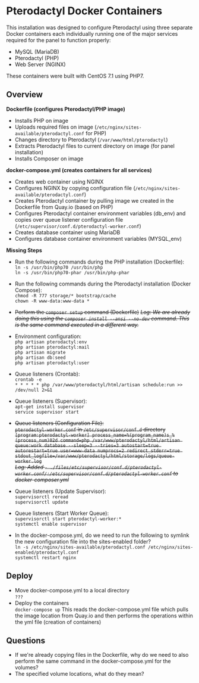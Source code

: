 # Pterodactyl Docker Containers
This installation was designed to configure Pterodactyl using three separate Docker containers each individually running one of the major services required for the panel to function properly:

- MySQL (MariaDB)  
- Pterodactyl (PHP)  
- Web Server (NGINX)

These containers were built with CentOS 7.1 using PHP7.

## Overview

**Dockerfile (configures Pterodactyl/PHP image)**
- Installs PHP on image
- Uploads required files on image (`/etc/nginx/sites-available/pterodactyl.conf` for PHP)
- Changes directory to Pterodactyl (`/var/www/html/pterodactyl`)
- Extracts Pterodactyl files to current directory on image (for panel installation)
- Installs Composer on image

**docker-compose.yml (creates containers for all services)**
- Creates web container using NGINX
- Configures NGINX by copying configuration file (`/etc/nginx/sites-available/pterodactyl.conf`)
- Creates Pterodactyl container by pulling image we created in the Dockerfile from Quay.io (based on PHP)
- Configures Pterodactyl container environment variables (db_env) and copies over queue listener configuration file (`/etc/supervisor/conf.d/pterodactyl-worker.conf`)
- Creates database container using MariaDB
- Configures database container environment variables (MYSQL_env)

**Missing Steps**

- Run the following commands during the PHP installation (Dockerfile):  
`ln -s /usr/bin/php70 /usr/bin/php`  
`ln -s /usr/bin/php70-phar /usr/bin/php-phar`  
- Run the following commands during the Pterodactyl installation (Docker Compose):  
`chmod -R 777 storage/* bootstrap/cache`  
`chown -R www-data:www-data *`  
- ~~Perform the `composer setup` command (Dockerfile)~~
~~*Log: We are already doing this using the `composer install --ansi --no-dev` command. This is the same command executed in a different way.*~~
- Environment configuration:  
`php artisan pterodactyl:env`  
`php artisan pterodactyl:mail`  
`php artisan migrate`  
`php artisan db:seed`  
`php artisan pterodactyl:user`  
- Queue listeners (Crontab):  
`crontab -e`  
`* * * * * php /var/www/pterodactyl/html/artisan schedule:run >> /dev/null 2>&1`  
- Queue listeners (Supervisor):  
`apt-get install supervisor`  
`service supervisor start`  
- ~~Queue listeners (Configuration File):~~  
~~`pterodactyl-worker.conf` in `/etc/supervisor/conf.d` directory~~  
~~`[program:pterodactyl-worker]
process_name=%(program_name)s_%(process_num)02d
command=php /var/www/pterodactyl/html/artisan queue:work database --sleep=3 --tries=3
autostart=true
autorestart=true
user=www-data
numprocs=2
redirect_stderr=true
stdout_logfile=/var/www/pterodactyl/html/storage/logs/queue-worker.log`~~  
~~*Log: Added `- ./files/etc/supervisor/conf.d/pterodactyl-worker.conf/:/etc/supervisor/conf.d/pterodactyl-worker.conf` to docker-composer.yml*~~  

- Queue listeners (Update Supervisor):  
`supervisorctl reread`  
`supervisorctl update`  
- Queue listeners (Start Worker Queue):  
`supervisorctl start pterodactyl-worker:*`  
`systemctl enable supervisor`  
- In the docker-compose.yml, do we need to run the following to symlink the new configuration file into the sites-enabled folder?  
`ln -s /etc/nginx/sites-available/pterodactyl.conf /etc/nginx/sites-enabled/pterodactyl.conf`  
`systemctl restart nginx`

## Deploy

- Move docker-compose.yml to a local directory  
`???`  
- Deploy the containers  
`docker-compose up` This reads the docker-compose.yml file which pulls the image location from Quay.io and then performs the operations within the yml file (creation of containers)

## Questions

- If we're already copying files in the Dockerfile, why do we need to also perform the same command in the docker-compose.yml for the volumes?
- The specified volume locations, what do they mean?
